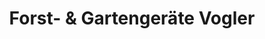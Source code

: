 ---
title: "Forst- & Gartengeräte Vogler"
url: /ilmtal-weinstrasse/forst-und-gartengeraete-vogler/
shop: Allgemein
---